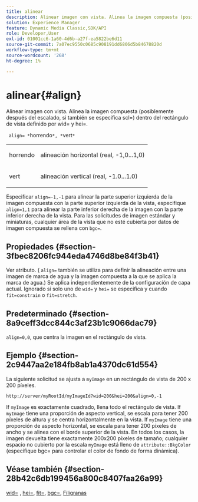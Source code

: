 ```yaml
---
title: alinear
description: Alinear imagen con vista. Alinea la imagen compuesta (posiblemente después del escalado, si también se especifica scl=) dentro del rectángulo de vista definido por wid= y hei=.
solution: Experience Manager
feature: Dynamic Media Classic,SDK/API
role: Developer,User
exl-id: 01001cc6-1a60-4d6b-a27f-ea5822be6d11
source-git-commit: 7a07ec9550c0685c908191dd6806d5b84678820d
workflow-type: tm+mt
source-wordcount: '268'
ht-degree: 1%

---
```


# alinear{#align}

Alinear imagen con vista. Alinea la imagen compuesta (posiblemente después del escalado, si también se especifica scl=) dentro del rectángulo de vista definido por wid= y hei=.

` align= *`horrendo`*, *`vert`*`

<table id="simpletable_4CB26F72A56D4515B767C303F8E8A1CF"> 
 <tr class="strow"> 
  <td class="stentry"> <p> <span class="codeph"> <span class="varname"> horrendo </span> </span> </p> </td> 
  <td class="stentry"> <p>alineación horizontal (real, -1,0...1,0) </p> </td> 
 </tr> 
 <tr class="strow"> 
  <td class="stentry"> <p> <span class="codeph"> <span class="varname"> vert </span> </span> </p> </td> 
  <td class="stentry"> <p>alineación vertical (real, -1.0...1.0) </p> </td> 
 </tr> 
</table>

Especificar `align=-1,-1` para alinear la parte superior izquierda de la imagen compuesta con la parte superior izquierda de la vista, especifique `align=1,1` para alinear la parte inferior derecha de la imagen con la parte inferior derecha de la vista. Para las solicitudes de imagen estándar y miniaturas, cualquier área de la vista que no esté cubierta por datos de imagen compuesta se rellena con `bgc=`.

## Propiedades {#section-3fbec8206fc944eda4746d8be84f3b41}

Ver atributo. ( `align=` también se utiliza para definir la alineación entre una imagen de marca de agua y la imagen compuesta a la que se aplica la marca de agua.) Se aplica independientemente de la configuración de capa actual. Ignorado si solo uno de `wid=` y `hei=` se especifica y cuando `fit=constrain` o `fit=stretch`.

## Predeterminado {#section-8a9ceff3dcc844c3af23b1c9066dac79}

`align=0,0`, que centra la imagen en el rectángulo de vista.

## Ejemplo {#section-2c9447aa2e184fb8ab1a4370dc61d554}

La siguiente solicitud se ajusta a `myImage` en un rectángulo de vista de 200 x 200 píxeles.

`http://server/myRootId/myImageId?wid=200&hei=200&align=0,-1`

If `myImage` es exactamente cuadrado, llena todo el rectángulo de vista. If `myImage` tiene una proporción de aspecto vertical, se escala para tener 200 píxeles de altura y se centra horizontalmente en la vista. If `myImage` tiene una proporción de aspecto horizontal, se escala para tener 200 píxeles de ancho y se alinea con el borde superior de la vista. En todos los casos, la imagen devuelta tiene exactamente 200x200 píxeles de tamaño; cualquier espacio no cubierto por la escala `myImage` está lleno de `attribute::BkgColor` (especifique bgc= para controlar el color de fondo de forma dinámica).

## Véase también {#section-28b42c6db199456a800c8407faa26a99}

[wid=](../../../../../is-api/http-ref/image-serving-api-ref/c-http-protocol-reference/c-command-reference/r-is-http-wid.md#reference-bfeadcb67bf4485f851eb21345527e47) , [hei=](../../../../../is-api/http-ref/image-serving-api-ref/c-http-protocol-reference/c-command-reference/r-is-http-hei.md#reference-6d6f556ccc0e4b98a815e8a5c1944a96), [fit=](../../../../../is-api/http-ref/image-serving-api-ref/c-http-protocol-reference/c-command-reference/r-fit.md#reference-f11bff6d93d143d6b135de3a923bc989), [bgc=](../../../../../is-api/http-ref/image-serving-api-ref/c-http-protocol-reference/c-command-reference/r-bgc.md#reference-53376175f617446fbe5c69120f834b88), [Filigranas](../../../../../is-api/http-ref/image-serving-api-ref/c-http-protocol-reference/c-syntax-and-features/r-watermarks.md#reference-35d2c3a2c98349b792921c6cb8e73832)
